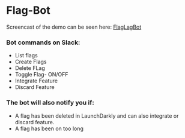 # Flag-Bot

Screencast of the demo can be seen here: [FlagLagBot](https://www.youtube.com/watch?v=58RUjCtPUo8)


### Bot commands on Slack:
* List flags 
* Create Flags
* Delete FLag
* Toggle Flag- ON/OFF
* Integrate Feature
* Discard Feature

### The bot will also notify you if: 
* A flag has been deleted in LaunchDarkly and can also integrate or discard feature.
* A flag has been on too long
